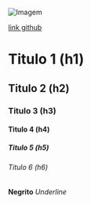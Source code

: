 ![Imagem](https://sujeitoprogramador.com/wp-content/uploads/2021/04/gitimage.png)

[link github](https://github.com/)

# Titulo 1 (h1)
## Titulo 2 (h2)
### Titulo 3 (h3)
#### Titulo 4 (h4)
##### Titulo 5 (h5)
###### Titulo 6 (h6)

**Negrito**
_Underline_

